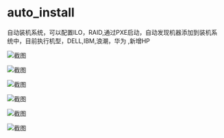 auto_install
============

自动装机系统，可以配置ILO，RAID,通过PXE启动，自动发现机器添加到装机系统中，目前执行机型，DELL,IBM,浪潮，华为 ,新增HP

![截图](https://raw.githubusercontent.com/gaoming655/auto_install/master/static/images/jt_login.jpg) 

![截图](https://raw.githubusercontent.com/gaoming655/auto_install/master/static/images/jt.jpg)  

![截图](https://raw.githubusercontent.com/gaoming655/auto_install/master/static/images/info.jpg)  

![截图](https://raw.githubusercontent.com/gaoming655/auto_install/master/static/images/edit.jpg) 

![截图](https://raw.githubusercontent.com/gaoming655/auto_install/master/static/images/jd.jpg)

![截图](https://raw.githubusercontent.com/gaoming655/auto_install/master/static/images/wancheng.jpg)
